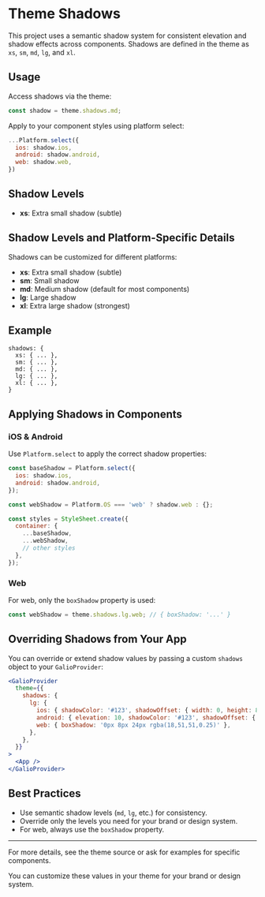 # Theme Shadows

This project uses a semantic shadow system for consistent elevation and shadow effects across components. Shadows are defined in the theme as `xs`, `sm`, `md`, `lg`, and `xl`.

## Usage

Access shadows via the theme:

```js
const shadow = theme.shadows.md;
```

Apply to your component styles using platform select:

```js
...Platform.select({
  ios: shadow.ios,
  android: shadow.android,
  web: shadow.web,
})
```

## Shadow Levels

- **xs**: Extra small shadow (subtle)
## Shadow Levels and Platform-Specific Details

Shadows can be customized for different platforms:

- **xs**: Extra small shadow (subtle)
- **sm**: Small shadow
- **md**: Medium shadow (default for most components)
- **lg**: Large shadow
- **xl**: Extra large shadow (strongest)

## Example

```
shadows: {
  xs: { ... },
  sm: { ... },
  md: { ... },
  lg: { ... },
  xl: { ... },
}
```
## Applying Shadows in Components

### iOS & Android
Use `Platform.select` to apply the correct shadow properties:

```js
const baseShadow = Platform.select({
  ios: shadow.ios,
  android: shadow.android,
});

const webShadow = Platform.OS === 'web' ? shadow.web : {};

const styles = StyleSheet.create({
  container: {
    ...baseShadow,
    ...webShadow,
    // other styles
  },
});
```

### Web
For web, only the `boxShadow` property is used:

```js
const webShadow = theme.shadows.lg.web; // { boxShadow: '...' }
```

## Overriding Shadows from Your App

You can override or extend shadow values by passing a custom `shadows` object to your `GalioProvider`:

```jsx
<GalioProvider
  theme={{
    shadows: {
      lg: {
        ios: { shadowColor: '#123', shadowOffset: { width: 0, height: 8 }, shadowOpacity: 0.25, shadowRadius: 10 },
        android: { elevation: 10, shadowColor: '#123', shadowOffset: { width: 0, height: 8 }, shadowOpacity: 0.25, shadowRadius: 10 },
        web: { boxShadow: '0px 8px 24px rgba(18,51,51,0.25)' },
      },
    },
  }}
>
  <App />
</GalioProvider>
```

## Best Practices

- Use semantic shadow levels (`md`, `lg`, etc.) for consistency.
- Override only the levels you need for your brand or design system.
- For web, always use the `boxShadow` property.

---
For more details, see the theme source or ask for examples for specific components.

You can customize these values in your theme for your brand or design system.
